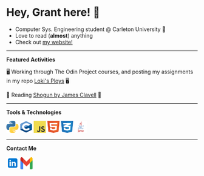 # Hey, Grant here! 👋

- Computer Sys. Engineering student @ Carleton University 🍁
- Love to read (**almost**) anything
- Check out [my website!](https://gachuzia.github.io/portfolio-website/)

---

**Featured Activities**

🖥️ Working through The Odin Project courses, and posting my assignments in my repo [Loki's Ploys](https://gachuzia.github.io/loki-ploys) 🖥️

📖 Reading [Shogun by James Clavell](https://en.wikipedia.org/wiki/Sh%C5%8Dgun_(novel)) 📖

---

**Tools & Technologies**  

<div>
    <img height="32" width="32" src="media/python.svg"/>  
    <img height="32" width="32" src="media/c.svg"/>
    <img height="32" width="32" src="media/javascript.svg"/>
    <img height="32" width="32" src="media/html5.svg"/>
    <img height="32" width="32" src="media/css3.svg"/>
    <img height="32" width="32" src="media/java.svg"/>
</div>

---

**Contact Me**

[<img src="media\linkedin icon.svg" width="33" height="33">](https://www.linkedin.com/in/grant-achuzia-8259251b8/)
[<img src="media\Gmail icon.svg" width="32" height="32">](mailto:achuziaduby@gmail.com)

<!---
GAchuzia/GAchuzia is a ✨ special ✨ repository because its `README.md` (this file) appears on your GitHub profile.
You can click the Preview link to take a look at your changes.
--->
